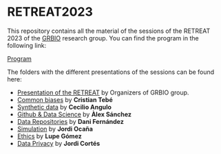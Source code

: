 # RETREAT2023

This repository contains all the material of the sessions of the RETREAT 2023 of the [GRBIO](https://grbio.upc.edu/en) research group. You can find the program in the following link:

[Program](https://github.com/GRBio/RETREAT2023/blob/main/Programa%20RETREAT%202023.pdf)

The folders with the different presentations of the sessions can be found here:

- [Presentation of the RETREAT](https://github.com/GRBio/RETREAT2023/tree/main/Presentation) by Organizers of GRBIO group.
- [Common biases](https://github.com/GRBio/RETREAT2023/tree/main/Common%20biases) by **Cristian Tebé**
- [Synthetic data](https://github.com/GRBio/RETREAT2023/tree/main/Synthetic%20data) by **Cecilio Angulo**
- [Github & Data Science]() by **Àlex Sánchez**
- [Data Repositories]() by **Dani Fernández**
- [Simulation]() by **Jordi Ocaña**
- [Ethics](https://github.com/GRBio/RETREAT2023/tree/main/Etichs) by **Lupe Gómez**
- [Data Privacy](https://github.com/GRBio/RETREAT2023/tree/main/Data%20Privacy) by **Jordi Cortés**
